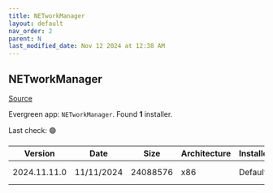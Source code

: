 ```yaml
---
title: NETworkManager
layout: default
nav_order: 2
parent: N
last_modified_date: Nov 12 2024 at 12:38 AM
---
```


## NETworkManager

[Source](https://github.com/BornToBeRoot/NETworkManager)

Evergreen app: `NETworkManager`. Found **1** installer.

Last check: 🟢

| Version      | Date       | Size     | Architecture | InstallerType | Type | URI                                                                                                                                                                                                                                        |
| ------------ | ---------- | -------- | ------------ | ------------- | ---- | ------------------------------------------------------------------------------------------------------------------------------------------------------------------------------------------------------------------------------------------ |
| 2024.11.11.0 | 11/11/2024 | 24088576 | x86          | Default       | msi  | [https://github.com/BornToBeRoot/NETworkManager/releases/download/2024.11.11.0/NETworkManager_2024.11.11.0_Setup.msi](https://github.com/BornToBeRoot/NETworkManager/releases/download/2024.11.11.0/NETworkManager_2024.11.11.0_Setup.msi) |
